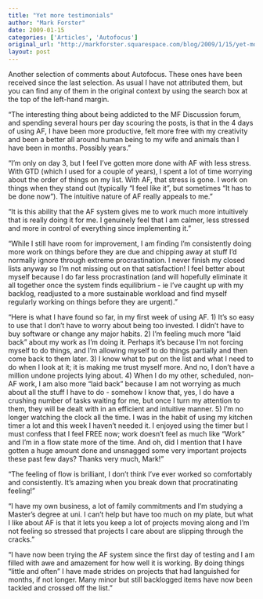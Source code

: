 ```yaml
---
title: "Yet more testimonials"
author: "Mark Forster"
date: 2009-01-15
categories: ['Articles', 'Autofocus']
original_url: "http://markforster.squarespace.com/blog/2009/1/15/yet-more-testimonials.html"
layout: post
---
```


Another selection of comments about Autofocus. These ones have been received since the last selection. As usual I have not attributed them, but you can find any of them in the original context by using the search box at the top of the left-hand margin.

“The interesting thing about being addicted to the MF Discussion forum, and spending several hours per day scouring the posts, is that in the 4 days of using AF, I have been more productive, felt more free with my creativity and been a better all around human being to my wife and animals than I have been in months. Possibly years.”

“I’m only on day 3, but I feel I’ve gotten more done with AF with less stress. With GTD (which I used for a couple of years), I spent a lot of time worrying about the order of things on my list. With AF, that stress is gone. I work on things when they stand out (typically “I feel like it”, but sometimes “It has to be done now”). The intuitive nature of AF really appeals to me.”

“It is this ability that the AF system gives me to work much more intuitively that is really doing it for me. I genuinely feel that I am calmer, less stressed and more in control of everything since implementing it.”

“While I still have room for improvement, I am finding I’m consistently doing more work on things before they are due and chipping away at stuff I’d normally ignore through extreme procrastination. I never finish my closed lists anyway so I’m not missing out on that satisfaction! I feel better about myself because I do far less procrastination (and will hopefully eliminate it all together once the system finds equilibrium - ie I’ve caught up with my backlog, readjusted to a more sustainable workload and find myself regularly working on things before they are urgent).”

“Here is what I have found so far, in my first week of using AF. 1) It’s so easy to use that I don’t have to worry about being too invested. I didn’t have to buy software or change any major habits. 2) I’m feeling much more “laid back” about my work as I’m doing it. Perhaps it’s because I’m not forcing myself to do things, and I’m allowing myself to do things partially and then come back to them later. 3) I know what to put on the list and what I need to do when I look at it; it is making me trust myself more. And no, I don’t have a million undone projects lying about. 4) When I do my other, scheduled, non-AF work, I am also more “laid back” because I am not worrying as much about all the stuff I have to do - somehow I know that, yes, I do have a crushing number of tasks waiting for me, but once I turn my attention to them, they will be dealt with in an efficient and intuitive manner. 5) I’m no longer watching the clock all the time. I was in the habit of using my kitchen timer a lot and this week I haven’t needed it. I enjoyed using the timer but I must confess that I feel FREE now; work doesn’t feel as much like “Work” and I’m in a flow state more of the time. And oh, did I mention that I have gotten a huge amount done and unsnagged some very important projects these past few days? Thanks very much, Mark!”

“The feeling of flow is brilliant, I don’t think I’ve ever worked so comfortably and consistently. It’s amazing when you break down that procratinating feeling!”

“I have my own business, a lot of family commitments and I’m studying a Master’s degree at uni. I can’t help but have too much on my plate, but what I like about AF is that it lets you keep a lot of projects moving along and I’m not feeling so stressed that projects I care about are slipping through the cracks.”

“I have now been trying the AF system since the first day of testing and I am filled with awe and amazement for how well it is working. By doing things “little and often” I have made strides on projects that had languished for months, if not longer. Many minor but still backlogged items have now been tackled and crossed off the list.”
